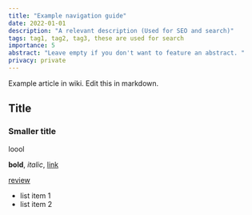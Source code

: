 ```yaml
---
title: "Example navigation guide"
date: 2022-01-01
description: "A relevant description (Used for SEO and search)"
tags: tag1, tag2, tag3, these are used for search
importance: 5
abstract: "Leave empty if you don't want to feature an abstract. "
privacy: private
---
```


Example article in wiki. Edit this in markdown.

## Title
### Smaller title

loool

**bold**, *italic*, [link](/somewhere)

[review](/wiki/review)

- list item 1
- list item 2
